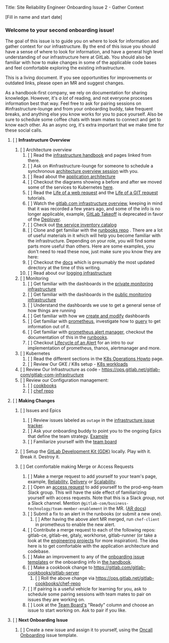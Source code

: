 Title: Site Reliability Engineer Onboarding Issue 2 - Gather Context

[Fill in name and start date]

### Welcome to your second onboarding issue!

The goal of this issue is to guide you on where to look for information and gather context for our infrastructure. By the end of this issue you should have a sense of where to look for information, and have a general high level understanding of our infrastructure here at GitLab. You should also be familiar with how to make changes in some of the applicable code bases and feel comfortable exploring the existing infrastructure.

This is a living document. If you see opportunities for improvements or outdated links, please open an MR and suggest changes.

As a handbook-first company, we rely on documentation for sharing knowledge. However, it's *a lot* of reading, and not everyone processes information best that way. Feel free to ask for pairing sessions on #infrastructure-lounge and from your onboarding buddy, take frequent breaks, and anything else you know works for you to pace yourself. 
Also be sure to schedule some coffee chats with team mates to connect and get to know each other. As an async org, it's extra important that we make time for these social calls.

1. [ ] **Infrastructure Overview**
    1. [ ] Architecture overview
        1. [ ] Read the [infrastructure handbook](https://about.gitlab.com/handbook/engineering/infrastructure/) and pages linked from there.
        1. [ ] Ask on #infrastructure-lounge for someone to schedule a synchronous [architecture overview session](https://gitlab.com/gitlab-com/runbooks/-/blob/master/docs/onboarding/architecture.md) with you.
        1. [ ] Read about the [application architecture](https://docs.gitlab.com/ce/development/architecture.html)
        1. [ ] Checkout the diagrams showing a before and after we moved some of the services to Kubernetes [here](https://gitlab.com/gitlab-com/runbooks/-/tree/hp-api/docs/api#architecture).
        1. [ ] Read the [Life of a web request](https://gitlab.com/gitlab-com/www-gitlab-com/-/blob/infra_tutorial_life_of_web_request/source/handbook/engineering/infrastructure/tutorials/overview_life_of_a_web_request.html.md) and the [Life of a GIT request](https://gitlab.com/gitlab-com/www-gitlab-com/-/blob/infra_tutorial_life_of_git_request/source/handbook/engineering/infrastructure/tutorials/overview_life_of_a_git_request.html.md) tutorials.
        1. [ ] Watch the [gitlab.com infrastructure overview](https://www.youtube.com/watch?v=uCU8jdYzpac), keeping in mind that it was recorded a few years ago, and some of the info is no longer applicable, example, [GitLab Takeoff](https://gitlab.com/gitlab-org/takeoff) is deprecated in favor of the [Deployer](https://ops.gitlab.net/gitlab-com/gl-infra/deployer).
        1. [ ] Check out [the service inventory catalog](https://gitlab.com/gitlab-com/runbooks/-/blob/master/services/service-catalog.yml)
        1. [ ] Clone and get familiar with the [runbooks repo](https://gitlab.com/gitlab-com/runbooks) . There are a lot of useful materials in it which will help you become familiar with the infrastructure. Depending on your role, you will find some parts more useful than others. Here are some examples, you don't need to read these now, just make sure you know they are here:
        1. [ ] Checkout the [docs](https://gitlab.com/gitlab-com/runbooks/-/tree/master/docs) which is presumably the most updated directory at the time of this writing.
        1. [ ] Read about our [logging infrastructure](https://gitlab.com/gitlab-com/runbooks/-/tree/master/docs/logging)
    1. [ ] Monitoring
        1. [ ] Get familiar with the dashboards in the [private monitoring infrastructure](https://dashboards.gitlab.net/)
        1. [ ] Get familiar with the dashboards in the [public monitoring infrastructure](https://dashboards.gitlab.com/)
        1. [ ] Understand the dashboards we use to get a general sense of how things are running
        1. [ ] Get familiar with how we [create and modify](https://gitlab.com/gitlab-com/runbooks/blob/master/dashboards/README.md) dashboards
        1. [ ] Get familiar with [prometheus](https://thanos.gitlab.net/graph), investigate how to [query](https://prometheus.io/docs/querying/basics/) to get information out of it.
        1. [ ] Get familiar with [prometheus alert manager](https://alerts.gitlab.net), checkout the documentation of this in the [runbooks](https://gitlab.com/gitlab-com/runbooks/-/blob/master/docs/monitoring/alerts_manual.md).
        1. [ ] Checkout [Lifecycle of an Alert](https://www.youtube.com/watch?v=KXs50X2Td2I) for an intro to our implementation of prometheus, thanos, alertmanager and more.
    1. [ ] Kubernetes
        1. [ ] Read the different sections in the [K8s Operations Howto](https://gitlab.com/gitlab-com/runbooks/-/blob/master/docs/kube/k8s-operations.md) page.
        1. [ ] Review Our GKE / K8s setup - [K8s workloads](https://gitlab.com/gitlab-com/gl-infra/k8s-workloads/gitlab-com)
    1. [ ] Review Our Infrastructure as code - https://ops.gitlab.net/gitlab-com/gitlab-com-infrastructure
    1. [ ] Review our Configuration management: 
        1. [ ] [cookbooks](https://gitlab.com/gitlab-cookbooks/gitlab-server)
        1. [ ] [chef repo](https://ops.gitlab.net/gitlab-cookbooks/chef-repo)

1. [ ] **Making Changes**
    1. [ ] Issues and Epics
        1. [ ] Review issues labeled as `outage` in the [infrastructure issue tracker](https://gitlab.com/groups/gitlab-com/gl-infra/-/issues?scope=all&utf8=%E2%9C%93&state=closed&label_name%5B%5D=outage).
        1. [ ] Ask your onboarding buddy to point you to the ongoing Epics that define the team strategy. [Example](https://gitlab.com/groups/gitlab-com/gl-infra/-/epics/509)
        1. [ ] Familiarize yourself with the [team board](https://gitlab.com/groups/gitlab-com/gl-infra/-/boards/1433541?label_name[]=team%3A%3AReliability)
   
    1. [ ] Setup the [GitLab Development Kit (GDK)](https://gitlab.com/gitlab-org/gitlab-development-kit/) locally. Play with it. Break it. Destroy it.
    1. [ ] Get comfortable making Merge or Access Requests
        1. [ ] Make a merge request to add yourself to your team's page, example, [Reliability](https://about.gitlab.com/handbook/engineering/infrastructure/team/reliability/), [Delivery](https://about.gitlab.com/handbook/engineering/infrastructure/team/delivery/) or [Scalability](https://about.gitlab.com/handbook/engineering/infrastructure/team/scalability/).
        1. [ ] Open an [access request](https://gitlab.com/gitlab-com/access-requests/issues/new?issuable_template=New+Access+Request) to add yourself to the prod-eng-team Slack group. This will have the side effect of familiarizing yourself with access requests. Note that this is a Slack *group*, not a Slack channel. Mention `@gitlab-com/business-technology/team-member-enablement` in the MR. ([AR docs](https://about.gitlab.com/handbook/business-technology/team-member-enablement/onboarding-access-requests/access-requests/))
        1. [ ] Submit a fix to an alert in the runbooks (or submit a new one).
            1. [ ] After having the above alert MR merged, run `chef-client` in prometheus to enable the new alert.
        1. [ ] Contribute a merge request to each of the following repos: gitlab-ce, gitlab-ee, gitaly, workhorse, gitlab-runner (or take a look at the [engineering projects](https://about.gitlab.com/handbook/engineering/projects) for more inspiration). The idea here is to get comfortable with the application architecture and codebase.
        1. [ ] Make an improvement to any of the [onboarding issue templates](https://gitlab.com/gitlab-com/gl-infra/infrastructure/edit/master/.gitlab/issue_templates/) or the onboarding info in [the handbook](https://about.gitlab.com/handbook/engineering/infrastructure/sre-onboarding/).
        1. [ ] Make a cookbook change to https://gitlab.com/gitlab-cookbooks/gitlab-server
            1. [ ] Roll the above change via https://ops.gitlab.net/gitlab-cookbooks/chef-repo 
        1. [ ] If pairing is a useful vehicle for learning for you, ask to schedule some pairing sessions with team mates to pair on issues they are working on.
        1. [ ] Look at the [Team Board's](https://gitlab.com/groups/gitlab-com/gl-infra/-/boards/1433541?label_name[]=team%3A%3AReliability) "Ready" column and choose an issue to start working on. Ask to pair if you like.
1. [ ] **Next Onboarding Issue**
    1. [ ] Create a new issue and assign it to yourself, using the [Oncall Onboarding](https://gitlab.com/gitlab-com/gl-infra/infrastructure/edit/master/.gitlab/issue_templates/oncall_onboarding.md) issue template.
    
    
